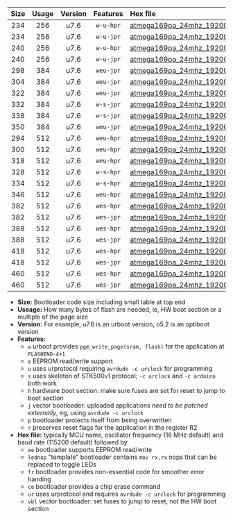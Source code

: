 |Size|Usage|Version|Features|Hex file|
|:-:|:-:|:-:|:-:|:--|
|234|256|u7.6|`w-u-hpr`|[atmega169pa_24mhz_19200bps_ur.hex](https://raw.githubusercontent.com/stefanrueger/urboot/main/atmega169pa_24mhz_19200bps_ur.hex)|
|234|256|u7.6|`w-u-jpr`|[atmega169pa_24mhz_19200bps_ur_vbl.hex](https://raw.githubusercontent.com/stefanrueger/urboot/main/atmega169pa_24mhz_19200bps_ur_vbl.hex)|
|240|256|u7.6|`w-u-hpr`|[atmega169pa_24mhz_19200bps_lednop_ur.hex](https://raw.githubusercontent.com/stefanrueger/urboot/main/atmega169pa_24mhz_19200bps_lednop_ur.hex)|
|240|256|u7.6|`w-u-jpr`|[atmega169pa_24mhz_19200bps_lednop_ur_vbl.hex](https://raw.githubusercontent.com/stefanrueger/urboot/main/atmega169pa_24mhz_19200bps_lednop_ur_vbl.hex)|
|298|384|u7.6|`weu-jpr`|[atmega169pa_24mhz_19200bps_ee_ur_vbl.hex](https://raw.githubusercontent.com/stefanrueger/urboot/main/atmega169pa_24mhz_19200bps_ee_ur_vbl.hex)|
|304|384|u7.6|`weu-jpr`|[atmega169pa_24mhz_19200bps_ee_lednop_ur_vbl.hex](https://raw.githubusercontent.com/stefanrueger/urboot/main/atmega169pa_24mhz_19200bps_ee_lednop_ur_vbl.hex)|
|322|384|u7.6|`weu-jpr`|[atmega169pa_24mhz_19200bps_ee_lednop_fr_ur_vbl.hex](https://raw.githubusercontent.com/stefanrueger/urboot/main/atmega169pa_24mhz_19200bps_ee_lednop_fr_ur_vbl.hex)|
|332|384|u7.6|`w-s-jpr`|[atmega169pa_24mhz_19200bps_vbl.hex](https://raw.githubusercontent.com/stefanrueger/urboot/main/atmega169pa_24mhz_19200bps_vbl.hex)|
|338|384|u7.6|`w-s-jpr`|[atmega169pa_24mhz_19200bps_lednop_vbl.hex](https://raw.githubusercontent.com/stefanrueger/urboot/main/atmega169pa_24mhz_19200bps_lednop_vbl.hex)|
|350|384|u7.6|`weu-jpr`|[atmega169pa_24mhz_19200bps_ee_lednop_fr_ce_ur_vbl.hex](https://raw.githubusercontent.com/stefanrueger/urboot/main/atmega169pa_24mhz_19200bps_ee_lednop_fr_ce_ur_vbl.hex)|
|294|512|u7.6|`weu-hpr`|[atmega169pa_24mhz_19200bps_ee_ur.hex](https://raw.githubusercontent.com/stefanrueger/urboot/main/atmega169pa_24mhz_19200bps_ee_ur.hex)|
|300|512|u7.6|`weu-hpr`|[atmega169pa_24mhz_19200bps_ee_lednop_ur.hex](https://raw.githubusercontent.com/stefanrueger/urboot/main/atmega169pa_24mhz_19200bps_ee_lednop_ur.hex)|
|318|512|u7.6|`weu-hpr`|[atmega169pa_24mhz_19200bps_ee_lednop_fr_ur.hex](https://raw.githubusercontent.com/stefanrueger/urboot/main/atmega169pa_24mhz_19200bps_ee_lednop_fr_ur.hex)|
|328|512|u7.6|`w-s-hpr`|[atmega169pa_24mhz_19200bps.hex](https://raw.githubusercontent.com/stefanrueger/urboot/main/atmega169pa_24mhz_19200bps.hex)|
|334|512|u7.6|`w-s-hpr`|[atmega169pa_24mhz_19200bps_lednop.hex](https://raw.githubusercontent.com/stefanrueger/urboot/main/atmega169pa_24mhz_19200bps_lednop.hex)|
|346|512|u7.6|`weu-hpr`|[atmega169pa_24mhz_19200bps_ee_lednop_fr_ce_ur.hex](https://raw.githubusercontent.com/stefanrueger/urboot/main/atmega169pa_24mhz_19200bps_ee_lednop_fr_ce_ur.hex)|
|382|512|u7.6|`wes-hpr`|[atmega169pa_24mhz_19200bps_ee.hex](https://raw.githubusercontent.com/stefanrueger/urboot/main/atmega169pa_24mhz_19200bps_ee.hex)|
|382|512|u7.6|`wes-jpr`|[atmega169pa_24mhz_19200bps_ee_vbl.hex](https://raw.githubusercontent.com/stefanrueger/urboot/main/atmega169pa_24mhz_19200bps_ee_vbl.hex)|
|388|512|u7.6|`wes-hpr`|[atmega169pa_24mhz_19200bps_ee_lednop.hex](https://raw.githubusercontent.com/stefanrueger/urboot/main/atmega169pa_24mhz_19200bps_ee_lednop.hex)|
|388|512|u7.6|`wes-jpr`|[atmega169pa_24mhz_19200bps_ee_lednop_vbl.hex](https://raw.githubusercontent.com/stefanrueger/urboot/main/atmega169pa_24mhz_19200bps_ee_lednop_vbl.hex)|
|418|512|u7.6|`wes-hpr`|[atmega169pa_24mhz_19200bps_ee_lednop_fr.hex](https://raw.githubusercontent.com/stefanrueger/urboot/main/atmega169pa_24mhz_19200bps_ee_lednop_fr.hex)|
|418|512|u7.6|`wes-jpr`|[atmega169pa_24mhz_19200bps_ee_lednop_fr_vbl.hex](https://raw.githubusercontent.com/stefanrueger/urboot/main/atmega169pa_24mhz_19200bps_ee_lednop_fr_vbl.hex)|
|460|512|u7.6|`wes-hpr`|[atmega169pa_24mhz_19200bps_ee_lednop_fr_ce.hex](https://raw.githubusercontent.com/stefanrueger/urboot/main/atmega169pa_24mhz_19200bps_ee_lednop_fr_ce.hex)|
|460|512|u7.6|`wes-jpr`|[atmega169pa_24mhz_19200bps_ee_lednop_fr_ce_vbl.hex](https://raw.githubusercontent.com/stefanrueger/urboot/main/atmega169pa_24mhz_19200bps_ee_lednop_fr_ce_vbl.hex)|

- **Size:** Bootloader code size including small table at top end
- **Useage:** How many bytes of flash are needed, ie, HW boot section or a multiple of the page size
- **Version:** For example, u7.6 is an urboot version, o5.2 is an optiboot version
- **Features:**
  + `w` urboot provides `pgm_write_page(sram, flash)` for the application at `FLASHEND-4+1`
  + `e` EEPROM read/write support
  + `u` uses urprotocol requiring `avrdude -c urclock` for programming
  + `s` uses skeleton of STK500v1 protocol; `-c urclock` and `-c arduino` both work
  + `h` hardware boot section: make sure fuses are set for reset to jump to boot section
  + `j` vector bootloader: uploaded applications *need to be patched externally*, eg, using `avrdude -c urclock`
  + `p` bootloader protects itself from being overwritten
  + `r` preserves reset flags for the application in the register R2
- **Hex file:** typically MCU name, oscillator frequency (16 MHz default) and baud rate (115200 default) followed by
  + `ee` bootloader supports EEPROM read/write
  + `lednop` "template" bootloader contains `mov rx,rx` nops that can be replaced to toggle LEDs
  + `fr` bootloader provides non-essential code for smoother error handing
  + `ce` bootloader provides a chip erase command
  + `ur` uses urprotocol and requires `avrdude -c urclock` for programming
  + `vbl` vector bootloader: set fuses to jump to reset, not the HW boot section

